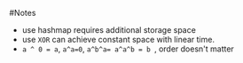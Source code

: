 #Notes
* use hashmap requires additional storage space
* use `XOR` can achieve constant space with linear time.
* `a ^ 0 = a`, `a^a=0`, `a^b^a= a^a^b = b `, order doesn't matter
